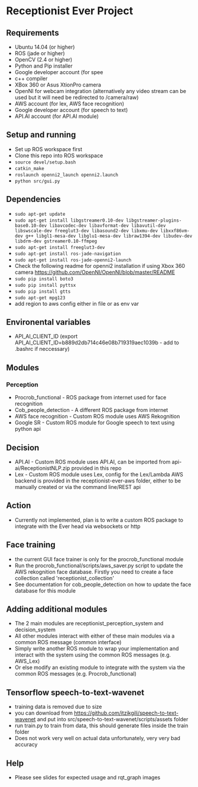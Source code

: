 # Receptionist Ever Project

## Requirements
- Ubuntu 14.04 (or higher)
- ROS (jade or higher)
- OpenCV (2.4 or higher)
- Python and Pip installer
- Google developer account (for spee
- c++ compiler
- XBox 360 or Asus XtionPro camera 
- OpenNI for webcam integration (alternatively any video stream can be used but it will need be redirected to /camera/raw)
- AWS account (for lex, AWS face recognition)
- Google developer account (for speech to text)
- API.AI account (for API.AI module)

## Setup and running
- Set up ROS workspace first
- Clone this repo into ROS workspace
- `source devel/setup.bash`
- `catkin_make`
- `roslaunch openni2_launch openni2.launch`
- `python src/gui.py`

## Dependencies
- `sudo apt-get update`
- `sudo apt-get install libgstreamer0.10-dev libgstreamer-plugins-base0.10-dev libavcodec-dev libavformat-dev libavutil-dev libswscale-dev freeglut3-dev libasound2-dev libxmu-dev libxxf86vm-dev g++ libgl1-mesa-dev libglu1-mesa-dev libraw1394-dev libudev-dev libdrm-dev gstreamer0.10-ffmpeg`
- `sudo apt-get install freeglut3-dev`
- `sudo apt-get install ros-jade-navigation`
- `sudo apt-get install ros-jade-openni2-launch`
- Check the following readme for openni2 installation if using Xbox 360 camera https://github.com/OpenNI/OpenNI/blob/master/README
- `sudo pip install boto3`
- `sudo pip install pyttsx`
- `sudo pip install gtts`
- `sudo apt-get mpg123`
- add region to aws config either in file or as env var

## Environental variables
- API_AI_CLIENT_ID (export API_AI_CLIENT_ID=b889d2db714c46e08b719319aec1039b - add to .bashrc if neccessary)


## Modules

### Perception
- Procrob_functional - ROS package from internet used for face recognition
- Cob_people_detection - A different ROS package from internet
- AWS face recognition - Custom ROS module uses AWS Rekognition
- Google SR - Custom ROS module for Google speech to text using python api

## Decision
- API.AI - Custom ROS module uses API.AI, can be imported from api-ai/ReceptionistNLP.zip provided in this repo
- Lex - Custom ROS module uses Lex, config for the Lex/Lambda AWS backend is provided in the receptionist-ever-aws folder, either to be manually created or via the command line/REST api

## Action
- Currently not implemented, plan is to write a custom ROS package to integrate with the Ever head via websockets or http

## Face training
- the current GUI face trainer is only for the procrob_functional module
- Run the procrob_functional/scripts/aws_saver.py script to update the AWS rekognition face database. Firstly you need to create a face collection called 'receptionist_collection'
- See documentation for cob_people_detection on how to update the face database for this module

## Adding additional modules
- The 2 main modules are receptionist_perception_system and decision_system
- All other modules interact with either of these main modules via a common ROS message (common interface)
- Simply write another ROS module to wrap your implementation and interact with the system using the common ROS messages (e.g. AWS_Lex)
- Or else modify an existing module to integrate with the system via the common ROS messages (e.g. Procrob_functional)

## Tensorflow speech-to-text-wavenet
- training data is removed due to size
- you can download from https://github.com/itzikgili/speech-to-text-wavenet and put into src/speech-to-text-wavenet/scripts/assets folder
- run train.py to train from data, this should generate files inside the train folder
- Does not work very well on actual data unfortunately, very very bad accuracy

## Help
- Please see slides for expected usage and rqt_graph images